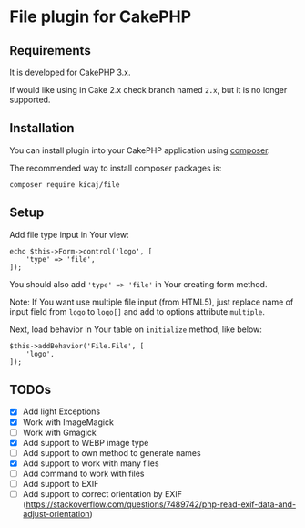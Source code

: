 # File plugin for CakePHP

## Requirements

It is developed for CakePHP 3.x.

If would like using in Cake 2.x check branch named `2.x`, but it is no longer supported.

## Installation

You can install plugin into your CakePHP application using [composer](http://getcomposer.org).

The recommended way to install composer packages is:

```
composer require kicaj/file
```

## Setup

Add file type input in Your view:

```
echo $this->Form->control('logo', [
    'type' => 'file',
]);
```

You should also add `'type' => 'file'` in Your creating form method.

Note: If You want use multiple file input (from HTML5), just replace name of input field from `logo` to `logo[]` and add to options attribute `multiple`. 

Next, load behavior in Your table on `initialize` method, like below:

```
$this->addBehavior('File.File', [
    'logo',
]);
```

## TODOs

- [x] Add light Exceptions
- [x] Work with ImageMagick
- [ ] Work with Gmagick
- [x] Add support to WEBP image type
- [ ] Add support to own method to generate names
- [x] Add support to work with many files
- [ ] Add command to work with files
- [ ] Add support to EXIF
- [ ] Add support to correct orientation by EXIF (https://stackoverflow.com/questions/7489742/php-read-exif-data-and-adjust-orientation)

